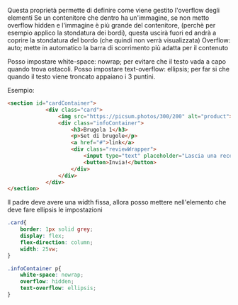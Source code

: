 Questa proprietà permette di definire come viene gestito l'overflow degli elementi 
Se un contenitore che dentro ha un'immagine, se non metto overflow hidden e l'immagine è più grande del contenitore, (perchè per esempio applico la stondatura dei bordi), questa uscirà fuori ed andrà a coprire la stondatura del bordo (che quindi non verrà visualizzata)
Overflow: auto; mette in automatico la barra di scorrimento più adatta per il contenuto

Posso impostare white-space: nowrap; per evitare che il testo vada a capo quando trova ostacoli.
Posso impostare text-overflow: ellipsis; per far si che quando il testo viene troncato appaiano i 3 puntini.

Esempio:
```html
<section id="cardContainer">
            <div class="card">
                <img src="https://picsum.photos/300/200" alt="product">
                <div class="infoContainer">
                    <h3>Brugola 1</h3>
                    <p>Set di brugole</p>
                    <a href="#">link</a>
                    <div class="reviewWrapper">
                        <input type="text" placeholder="Lascia una recensione!">
                        <button>Invia!</button>
                    </div>
                </div>
            </div>
</section>
```

Il padre deve avere una width fissa, allora posso mettere nell'elemento che deve fare ellipsis le impostazioni 
```css
.card{
    border: 1px solid grey;
    display: flex;
    flex-direction: column;
    width: 25vw;
}

.infoContainer p{
    white-space: nowrap;
    overflow: hidden;
    text-overflow: ellipsis;
}
```
